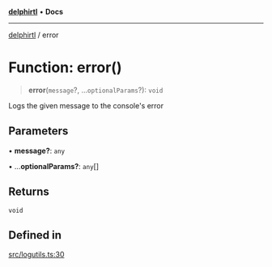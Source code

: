 [**delphirtl**](../README.md) • **Docs**

***

[delphirtl](../globals.md) / error

# Function: error()

> **error**(`message`?, ...`optionalParams`?): `void`

Logs the given message to the console's error

## Parameters

• **message?**: `any`

• ...**optionalParams?**: `any`[]

## Returns

`void`

## Defined in

[src/logutils.ts:30](https://github.com/chuacw/delphirtl/blob/df8a1102afe240ac0634e8cf60783cbd5a5ad06f/src/logutils.ts#L30)
